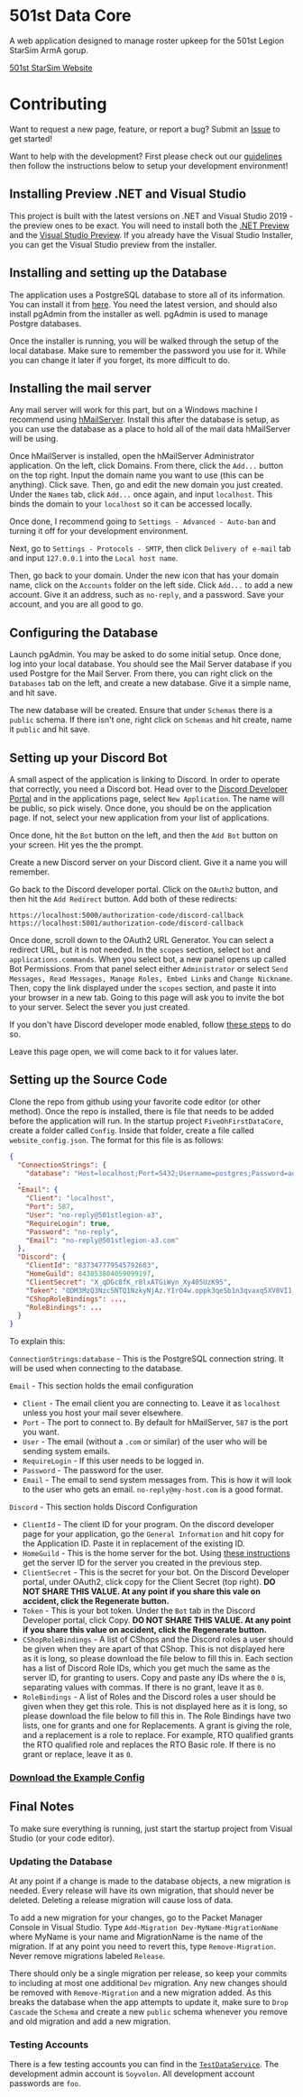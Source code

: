 # 501st Data Core
A web application designed to manage roster upkeep for the 501st Legion StarSim ArmA gorup.

[501st StarSim Website](https://www.501stlegion-a3.com/)

# Contributing
Want to request a new page, feature, or report a bug? Submit an [Issue](https://github.com/soyvolon/FiveOhFirstDataCore/issues) to get started!

Want to help with the development? First please check out our [guidelines](https://github.com/Soyvolon/FiveOhFirstDataCore/blob/ea5b5f3119a8a98b56db687da171efeb2a0cb3b1/CONTRIBUTING.md) then follow the instructions below to setup your development environment!

## Installing Preview .NET and Visual Studio
This project is built with the latest versions on .NET and Visual Studio 2019 - the preview ones to be exact.
You will need to install both the [.NET Preview](https://dotnet.microsoft.com/download/dotnet/6.0) and the [Visual Studio Preview](https://visualstudio.microsoft.com/vs/preview/). If you already have the Visual Studio Installer, you can get the Visual Studio preview from the installer.

## Installing and setting up the Database
The application uses a PostgreSQL database to store all of its information. You can install it from [here](https://www.postgresql.org/download/). You need the latest version, and should also install pgAdmin from the installer as well. pgAdmin is used to manage Postgre databases.

Once the installer is running, you will be walked through the setup of the local database. Make sure to remember the password you use for it. While you can change it later if you forget, its more difficult to do.

## Installing the mail server
Any mail server will work for this part, but on a Windows machine I recommend using [hMailServer](https://www.hmailserver.com/). Install this after the database is setup, as you can use the database as a place to hold all of the mail data hMailServer will be using.

Once hMailServer is installed, open the hMailServer Administrator application. On the left, click Domains. From there, click the `Add...` button on the top right. Input the domain name you want to use (this can be anything). Click save. Then, go and edit the new domain you just created. Under the `Names` tab, click `Add...` once again, and input `localhost`. This binds the domain to your `localhost` so it can be accessed locally.

Once done, I recommend going to `Settings - Advanced - Auto-ban` and turning it off for your development environment.

Next, go to `Settings - Protocols - SMTP`, then click `Delivery of e-mail` tab and input `127.0.0.1` into the `Local host name`.

Then, go back to your domain. Under the new icon that has your domain name, click on the `Accounts` folder on the left side. Click `Add...` to add a new account.
Give it an address, such as `no-reply`, and a password. Save your account, and you are all good to go.

## Configuring the Database
Launch pgAdmin. You may be asked to do some initial setup. Once done, log into your local database. You should see the Mail Server database if you used Postgre for the Mail Server. From there, you can right click on the `Databases` tab on the left, and create a new database. Give it a simple name, and hit save.

The new database will be created. Ensure that under `Schemas` there is a `public` schema. If there isn't one, right click on `Schemas` and hit create, name it `public` and hit save.

## Setting up your Discord Bot
A small aspect of the application is linking to Discord. In order to operate that correctly, you need a Discord bot. Head over to the [Discord Developer Portal](https://discord.com/developers) and in the applications page, select `New Application`. The name will be public, so pick wisely. Once done, you should be on the application page. If not, select your new application from your list of applications.

Once done, hit the `Bot` button on the left, and then the `Add Bot` button on your screen. Hit yes the the prompt.

Create a new Discord server on your Discord client. Give it a name you will remember.

Go back to the Discord developer portal. Click on the `OAuth2` button, and then hit the `Add Redirect` button. Add both of these redirects:
```
https://localhost:5000/authorization-code/discord-callback
https://localhost:5001/authorization-code/discord-callback
```

Once done, scroll down to the OAuth2 URL Generator. You can select a redirect URL, but it is not needed. In the `scopes` section, select `bot` and `applications.commands`. When you select bot, a new panel opens up called Bot Permissions. From that panel select either `Administrator` or select `Send Messages, Read Messages, Manage Roles, Embed Links` and `Change Nickname`. Then, copy the link displayed under the `scopes` section, and paste it into your browser in a new tab. Going to this page will ask you to invite the bot to your server. Select the sever you just created.

If you don't have Discord developer mode enabled, follow [these steps](https://support.discord.com/hc/en-us/articles/206346498-Where-can-I-find-my-User-Server-Message-ID-) to do so.

Leave this page open, we will come back to it for values later.

## Setting up the Source Code
Clone the repo from github using your favorite code editor (or other method). Once the repo is installed, there is file that needs to be added before the application will run. In the startup project `FiveOhFirstDataCore`, create a folder called `Config`. Inside that folder, create a file called `website_config.json`. The format for this file is as follows:
```json
{
  "ConnectionStrings": {
    "database": "Host=localhost;Port=5432;Username=postgres;Password=admin;Database=FiveOhFirstMock;"
  ,
  "Email": {
    "Client": "localhost",
    "Port": 587,
    "User": "no-reply@501stlegion-a3",
    "RequireLogin": true,
    "Password": "no-reply",
    "Email": "no-reply@501stlegion-a3.com"
  },
  "Discord": {
    "ClientId": "837347779545792603",
    "HomeGuild": 843853804059099197,
    "ClientSecret": "X_qDGc8fK_r8lxATGiWyn_Xy405UzK95",
    "Token": "ODM3MzQ3Nzc5NTQ1NzkyNjAz.YIrO4w.oppk3qeSb1n3qvaxq5XV0VI1_AY",
    "CShopRoleBindings": ...,
    "RoleBindings": ...
  }
}
```
To explain this:

`ConnectionStrings:database` - This is the PostgreSQL connection string. It will be used when connecting to the database.

`Email` - This section holds the email configuration
- `Client` - The email client you are connecting to. Leave it as `localhost` unless you host your mail sever elsewhere.
- `Port` - The port to connect to. By default for hMailServer, `587` is the port you want.
- `User` - The email (without a `.com` or similar) of the user who will be sending system emails.
- `RequireLogin` - If this user needs to be logged in.
- `Password` - The password for the user.
- `Email` - The email to send system messages from. This is how it will look to the user who gets an email. `no-reply@my-host.com` is a good format.

`Discord` - This section holds Discord Configuration
- `ClientId` - The client ID for your program. On the discord developer page for your application, go the `General Information` and hit copy for the Application ID. Paste it in replacement of the existing ID.
- `HomeGuild` - This is the home server for the bot. Using [these instructions](https://support.discord.com/hc/en-us/articles/206346498-Where-can-I-find-my-User-Server-Message-ID-) get the server ID for the server you created in the previous step.
- `ClientSecret` - This is the secret for your bot. On the Discord Developer portal, under OAuth2, click copy for the Client Secret (top right). **DO NOT SHARE THIS VALUE. At any point if you share this vale on accident, click the Regenerate button.**
- `Token` - This is your bot token. Under the `Bot` tab in the Discord Developer portal, click Copy. **DO NOT SHARE THIS VALUE. At any point if you share this value on accident, click the Regenerate button.**
- `CShopRoleBindings` - A list of CShops and the Discord roles a user should be given when they are apart of that CShop. This is not displayed here as it is long, so please download the file below to fill this in. Each section has a list of Discord Role IDs, which you get much the same as the server ID, for granting to users. Copy and paste any IDs where the `0` is, separating values with commas. If there is no grant, leave it as `0`.
- `RoleBindings` - A list of Roles and the Discord roles a user should be given when they get this role. This is not displayed here as it is long, so please download the file below to fill this in. The Role Bindings have two lists, one for grants and one for Replacements. A grant is giving the role, and a replacement is a role to replace. For example, RTO qualified grants the RTO qualified role and replaces the RTO Basic role. If there is no grant or replace, leave it as `0`.

### [Download the Example Config]()

## Final Notes
To make sure everything is running, just start the startup project from Visual Studio (or your code editor).

### Updating the Database
At any point if a change is made to the database objects, a new migration is needed. Every release will have its own migration, that should never be deleted. Deleting a release migration will cause loss of data.

To add a new migration for your changes, go to the Packet Manager Console in Visual Studio. Type `Add-Migration Dev-MyName-MigrationName` where MyName is your name and MigrationName is the name of the migration. If at any point you need to revert this, type `Remove-Migration`. Never remove migrations labeled `Release`.

There should only be a single migration per release, so keep your commits to including at most one additional `Dev` migration. Any new changes should be removed with `Remove-Migration` and a new migration added. As this breaks the database when the app attempts to update it, make sure to `Drop Cascade` the `Schema` and create a new `public` schema whenever you remove and old migration and add a new migration.

### Testing Accounts
There is a few testing accounts you can find in the [`TestDataService`](). The development admin account is `Soyvolon`. All development account passwords are `foo`.
